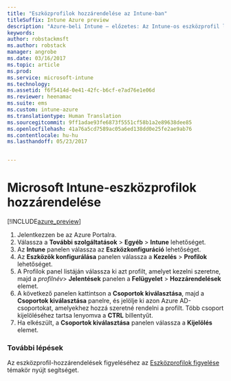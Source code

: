 ```yaml
---
title: "Eszközprofilok hozzárendelése az Intune-ban"
titleSuffix: Intune Azure preview
description: "Azure-beli Intune – előzetes: Az Intune-os eszközprofil létrehozását követően ebből a témakörből megtudhatja, hogyan tudja azt eszközökhöz hozzárendelni."
keywords: 
author: robstackmsft
ms.author: robstack
manager: angrobe
ms.date: 03/16/2017
ms.topic: article
ms.prod: 
ms.service: microsoft-intune
ms.technology: 
ms.assetid: f6f5414d-0e41-42fc-b6cf-e7ad76e1e06d
ms.reviewer: heenamac
ms.suite: ems
ms.custom: intune-azure
ms.translationtype: Human Translation
ms.sourcegitcommit: 9ff1adae93fe6873f5551cf58b1a2e89638dee85
ms.openlocfilehash: 41a76a5cd7589ac05a6ed138dd0e25fe2ae9ab76
ms.contentlocale: hu-hu
ms.lasthandoff: 05/23/2017


---
```


# <a name="how-to-assign-microsoft-intune-device-profiles"></a>Microsoft Intune-eszközprofilok hozzárendelése

[!INCLUDE[azure_preview](./includes/azure_preview.md)]


1. Jelentkezzen be az Azure Portalra.
2. Válassza a **További szolgáltatások** > **Egyéb** > **Intune** lehetőséget.
3. Az **Intune** panelen válassza az **Eszközkonfiguráció** lehetőséget.
1. Az **Eszközök konfigurálása** panelen válassza a **Kezelés** > **Profilok** lehetőséget.
2. A Profilok panel listáján válassza ki azt profilt, amelyet kezelni szeretne, majd a *profilnév*> **Jelentések** panelen a **Felügyelet** > **Hozzárendelések** elemet.
3. A következő panelen kattintson a **Csoportok kiválasztása**, majd a **Csoportok kiválasztása** panelre, és jelölje ki azon Azure AD-csoportokat, amelyekhez hozzá szeretné rendelni a profilt. Több csoport kijelöléséhez tartsa lenyomva a **CTRL** billentyűt.
4. Ha elkészült, a **Csoportok kiválasztása** panelen válassza a **Kijelölés** elemet.

### <a name="next-steps"></a>További lépések
Az eszközprofil-hozzárendelések figyeléséhez az [Eszközprofilok figyelése](device-profile-monitor.md) témakör nyújt segítséget.

